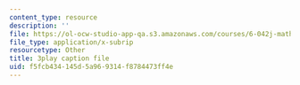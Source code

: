 ```yaml
---
content_type: resource
description: ''
file: https://ol-ocw-studio-app-qa.s3.amazonaws.com/courses/6-042j-mathematics-for-computer-science-spring-2015/f5fcb434145d5a969314f8784473ff4e_RqqzyWDVMA.vtt
file_type: application/x-subrip
resourcetype: Other
title: 3play caption file
uid: f5fcb434-145d-5a96-9314-f8784473ff4e
---
```

